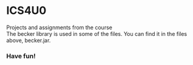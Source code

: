 # ICS4U0
Projects and assignments from the course\
The becker library is used in some of the files. You can find it in the files above, becker.jar.
### Have fun!
